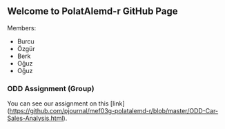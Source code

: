 ## Welcome to PolatAlemd-r GitHub Page

Members:
- Burcu
- Özgür
- Berk
- Oğuz
- Oğuz

### ODD Assignment (Group)

You can see our assignment on this [link] (https://github.com/pjournal/mef03g-polatalemd-r/blob/master/ODD-Car-Sales-Analysis.html).
